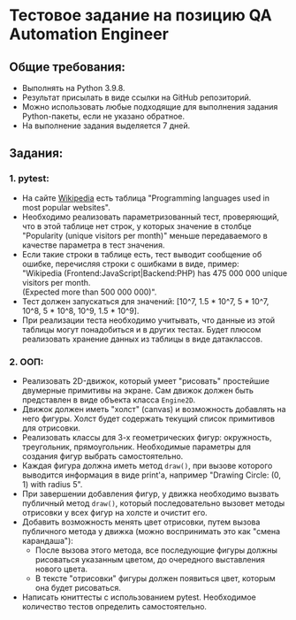 # Тестовое задание на позицию QA Automation Engineer

## Общие требования:
- Выполнять на Python 3.9.8.
- Результат присылать в виде ссылки на GitHub репозиторий.
- Можно использовать любые подходящие для выполнения задания Python-пакеты, если не указано обратное.
- На выполнение задания выделяется 7 дней.

## Задания:

### 1. pytest:
- На сайте [Wikipedia](https://en.wikipedia.org/wiki/Programming_languages_used_in_most_popular_websites) есть таблица "Programming languages used in most popular websites".
- Необходимо реализовать параметризованный тест, проверяющий, что в этой таблице нет строк, у которых значение в столбце "Popularity (unique visitors per month)" меньше передаваемого в качестве параметра в тест значения.
- Если такие строки в таблице есть, тест выводит сообщение об ошибке, перечисляя строки с ошибками в виде, пример: </br>"Wikipedia (Frontend:JavaScript|Backend:PHP) has 475 000 000 unique visitors per month. </br>(Expected more than 500 000 000)".
- Тест должен запускаться для значений: [10^7, 1.5 * 10^7, 5 * 10^7, 10^8, 5 * 10^8, 10^9, 1.5 * 10^9].
- При реализации теста необходимо учитывать, что данные из этой таблицы могут понадобиться и в других тестах. Будет плюсом реализовать хранение данных из таблицы в виде датаклассов.

### 2. ООП:
- Реализовать 2D-движок, который умеет "рисовать" простейшие двумерные примитивы на экране. Сам движок должен быть представлен в виде объекта класса `Engine2D`.
- Движок должен иметь "холст" (canvas) и возможность добавлять на него фигуры. Холст будет содержать текущий список примитивов для отрисовки.
- Реализовать классы для 3-х геометрических фигур: окружность, треугольник, прямоугольник. Необходимые параметры для создания фигур выбрать самостоятельно.
- Каждая фигура должна иметь метод `draw()`, при вызове которого выводится информация в виде print'a, например "Drawing Circle: (0, 1) with radius 5".
- При завершении добавления фигур, у движка необходимо вызвать публичный метод `draw()`, который последовательно вызовет методы отрисовки у всех фигур на холсте и очистит его.
- Добавить возможность менять цвет отрисовки, путем вызова публичного метода у движка (можно воспринимать это как "смена карандаша"):
  - После вызова этого метода, все последующие фигуры должны рисоваться указанным цветом, до очередного выставления нового цвета.
  - В тексте "отрисовки" фигуры должен появиться цвет, которым она будет рисоваться.
- Написать юниттесты с использованием pytest. Необходимое количество тестов определить самостоятельно.
